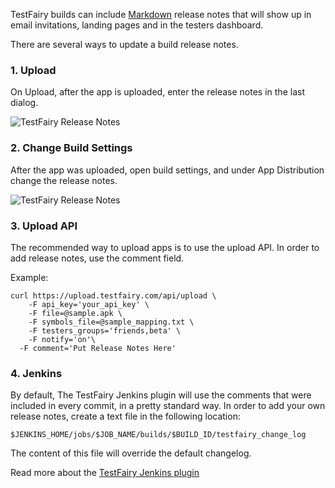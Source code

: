 TestFairy builds can include <a href="https://guides.github.com/features/mastering-markdown/" target="_blank">Markdown</a> release notes that will show up in email invitations, landing pages and in the testers dashboard.

There are several ways to update a build release notes.

### 1. Upload

On Upload, after the app is uploaded, enter the release notes in the last dialog.

![TestFairy Release Notes](/img/upload-release-notes.png)

### 2. Change Build Settings 

After the app was uploaded, open build settings, and under App Distribution change the release notes.

![TestFairy Release Notes](/img/settings-release-notes.png)

### 3. Upload API

The recommended way to upload apps is to use the upload API. In order to add release notes, use the comment field.

Example:

```
curl https://upload.testfairy.com/api/upload \
	-F api_key='your_api_key' \
	-F file=@sample.apk \
	-F symbols_file=@sample_mapping.txt \
	-F testers_groups='friends,beta' \
	-F notify='on'\
  -F comment='Put Release Notes Here'
```

### 4. Jenkins

By default, The TestFairy Jenkins plugin will use the comments that were included in every commit, in a pretty standard way.
In order to add your own release notes, create a text file in the following location: 
```
$JENKINS_HOME/jobs/$JOB_NAME/builds/$BUILD_ID/testfairy_change_log
```
The content of this file will override the default changelog.

Read more about the [TestFairy Jenkins plugin](https://wiki.jenkins.io/display/JENKINS/TestFairy+Plugin)
